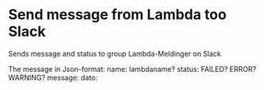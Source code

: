 Send message from Lambda too Slack
==================

Sends message and status to group Lambda-Meldinger on Slack

The message in Json-format:
        name:   lambdaname?
        status: FAILED? ERROR? WARNING?
        message:
        dato: